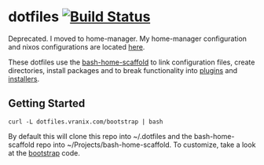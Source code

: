 # dotfiles [![Build Status](https://travis-ci.org/svrana/dotfiles.svg?branch=master)](https://travis-ci.org/svrana/dotfiles)

Deprecated. I moved to home-manager. My home-manager configuration and nixos configurations are located [here](https://github.com/svrana/nix-home).


These dotfiles use the [bash-home-scaffold](https://github.com/svrana/bash-home-scaffold) to link configuration files, create directories, install packages and to break functionality into [plugins](https://github.com/svrana/dotfiles/tree/master/plugins) and [installers](https://github.com/svrana/dotfiles/tree/master/installers).

## Getting Started

```
curl -L dotfiles.vranix.com/bootstrap | bash
```

By default this will clone this repo into ~/.dotfiles and the bash-home-scaffold repo into ~/Projects/bash-home-scaffold. To customize, take a look at the [bootstrap](https://github.com/svrana/dotfiles/tree/master/bootstrap) code.
